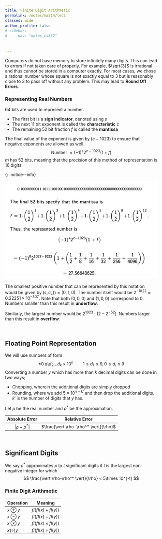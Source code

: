 ```yaml
---
title: Finite Digit Arithmetic
permalink: /notes/ma214/lec2
classes: wide
author_profile: false
# sidebar:
#     nav: "notes_cs337"


---
```


<script type="text/javascript" src="https://code.jquery.com/jquery-1.7.1.min.js"></script>

<script type="text/x-mathjax-config">
  MathJax.Hub.Config({
    tex2jax: {
      inlineMath: [ ['$','$'], ["\\(","\\)"] ],
      processEscapes: true
    }
  });
</script>
<script type="text/javascript" async src="https://cdnjs.cloudflare.com/ajax/libs/mathjax/2.7.5/latest.js?config=TeX-MML-AM_CHTML" async></script>

<!-- Notes Begin from here -->

Computers do not have memory to store infinitely many digits. This can lead to errors if not taken care of properly. For example, $\sqrt{3}$ is irrational and thus cannot be stored in a computer exactly. For most cases, we chose a rational number whose square is not exactly equal to 3 but is reasonably close to 3 to pass off without any problem. This may lead to **Round Off Errors**.



### Representing Real Numbers

64 bits are used to represent a number.

- The first bit is a **sign indicator**, denoted using $s$
- The next 11 bit exponent is called the **characteristic** $c$ 
- The remaining 52 bit fraction $f$ is called the **mantissa**

The final value of the exponent is given by $(c-1023)$ to ensure that negative exponents are allowed as well.
$$
\text{Number }= (-1)^s2^{c-1023}(1+f)
$$
$m$ has 52 bits, meaning that the precision of this method of representation is 16 digits.

{: .notice--info}

![image-20220106160611671](../../../assets/images/typora/image-20220106160611671.png)

The smallest positive number that can be represented by this notation would be given by $(s,c,f) = (0,1,0)$. The number itself would be $2^{-1022} \approx 0.22251\times 10^{-307}$. Note that both $(0,0,0)$ and $(1,0,0)$ correspond to $0$. Numbers smaller than this result in **underflow**.

Similarly, the largest number would be $2^{1023}\cdot(2-2^{-52})$. Numbers larger than this result in **overflow**.

&nbsp;

## Floating Point Representation

We will use numbers of form
$$
\pm 0.d_1d_2\ldots d_k \times 10^n \qquad 1\leq d_1\leq9, 0\leq d_i\leq 9
$$
Converting a number $y$ which has more than $k$ decimal digits can be done in two ways;

- Chopping, wherein the additional digits are simply dropped
- Rounding, where we add $5\times10^{n-k'}$ and then drop the additional digits. $k'$ is the number of digits that $y$ has.

 Let $\rho$ be the real number and $\rho^*$ be the approximation.

|       Absolute Error        |             Relative Error             |
| :-------------------------: | :------------------------------------: |
| $\vert \rho - \rho^* \vert$ | $\frac{\vert \rho-\rho^* \vert}{\rho}$ |

&nbsp;

## Significant Digits

We say $\rho^*$ approximates $\rho$ to $t$ significant digits if $t$ is the largest non-negative integer for which
$$
\frac{\vert \rho-\rho^* \vert}{\rho} < 5\times 10^{-t}
$$
 

### Finite Digit Arithmetic

| Operation     | Meaning                 |
| ------------- | ----------------------- |
| $x\oplus y$   | $fl(fl(x)+fl(y))$       |
| $x \ominus y$ | $fl(fl(x)-fl(y))$       |
| $x \otimes y$ | $fl(fl(x)\times fl(y))$ |
| $x (\div) y$  | $fl(fl(x)\div fl(y))$   |

